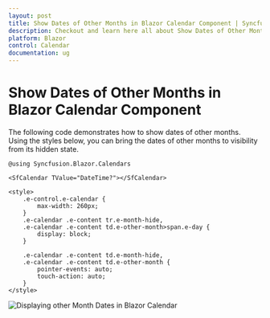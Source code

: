 ```yaml
---
layout: post
title: Show Dates of Other Months in Blazor Calendar Component | Syncfusion
description: Checkout and learn here all about Show Dates of Other Months in Syncfusion Blazor Calendar component and more.
platform: Blazor
control: Calendar
documentation: ug
---
```


# Show Dates of Other Months in Blazor Calendar Component

The following code demonstrates how to show dates of other months. Using the styles below, you can bring the dates of other months to visibility from its hidden state.

```cshtml
@using Syncfusion.Blazor.Calendars

<SfCalendar TValue="DateTime?"></SfCalendar>

<style>
    .e-control.e-calendar {
        max-width: 260px;
    }
    .e-calendar .e-content tr.e-month-hide,
    .e-calendar .e-content td.e-other-month>span.e-day {
        display: block;
    }

    .e-calendar .e-content td.e-month-hide,
    .e-calendar .e-content td.e-other-month {
        pointer-events: auto;
        touch-action: auto;
    }
</style>
```


![Displaying other Month Dates in Blazor Calendar](../images/blazor-calendar-other-month-dates.png)
<!-- {% previewsample "https://blazorplayground.syncfusion.com/embed/LtVAjwKMUpOtPTvt?appbar=false&editor=false&result=true&errorlist=false&theme=bootstrap5" %} -->